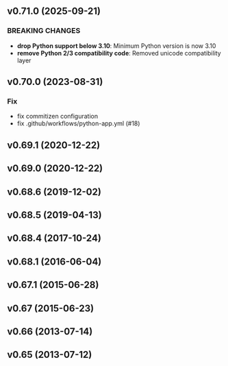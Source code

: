 ## v0.71.0 (2025-09-21)

### BREAKING CHANGES

- **drop Python support below 3.10**: Minimum Python version is now 3.10
- **remove Python 2/3 compatibility code**: Removed unicode compatibility layer

## v0.70.0 (2023-08-31)

### Fix

- fix commitizen configuration
- fix .github/workflows/python-app.yml (#18)

## v0.69.1 (2020-12-22)

## v0.69.0 (2020-12-22)

## v0.68.6 (2019-12-02)

## v0.68.5 (2019-04-13)

## v0.68.4 (2017-10-24)

## v0.68.1 (2016-06-04)

## v0.67.1 (2015-06-28)

## v0.67 (2015-06-23)

## v0.66 (2013-07-14)

## v0.65 (2013-07-12)
